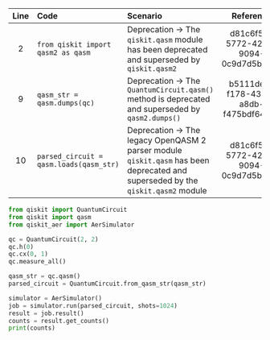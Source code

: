 | Line | Code | Scenario | Reference | Artifact | Refactoring |
| :--: | :--- | :------- | :-------: | :------- | :---------- |
| 2 | `from qiskit import qasm2 as qasm` | Deprecation -> The `qiskit.qasm` module has been deprecated and superseded by `qiskit.qasm2` | d81c6f52-5772-420b-9094-0c9d7d5b64a2 | qiskit.qasm | `from qiskit.qasm import QASMString` |
| 9 | `qasm_str = qasm.dumps(qc)` | Deprecation -> The `QuantumCircuit.qasm()` method is deprecated and superseded by `qasm2.dumps()` | b5111ded-f178-4354-a8db-f475bdf64d57 | QuantumCircuit.qasm() | `qasm_str = qc.qasm()` |
| 10 | `parsed_circuit = qasm.loads(qasm_str)` | Deprecation -> The legacy OpenQASM 2 parser module `qiskit.qasm` has been deprecated and superseded by the `qiskit.qasm2` module | d81c6f52-5772-420b-9094-0c9d7d5b64a2 | qiskit.qasm | `parsed_circuit = QuantumCircuit.from_qasm_str(qasm_str)` |

```python
from qiskit import QuantumCircuit
from qiskit import qasm
from qiskit_aer import AerSimulator

qc = QuantumCircuit(2, 2)
qc.h(0)
qc.cx(0, 1)
qc.measure_all()

qasm_str = qc.qasm()
parsed_circuit = QuantumCircuit.from_qasm_str(qasm_str)

simulator = AerSimulator()
job = simulator.run(parsed_circuit, shots=1024)
result = job.result()
counts = result.get_counts()
print(counts)
```